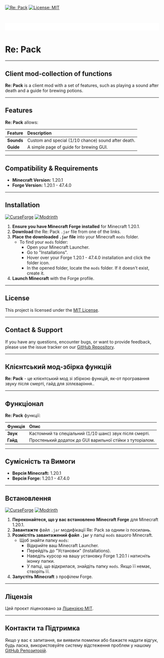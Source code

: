 [![Re: Pack](https://github.com/inasai/Re-Pack/actions/workflows/modBuild.yml/badge.svg)](https://github.com/inasai/Re-Pack/actions/workflows/modBuild.yml) [![License: MIT](https://img.shields.io/badge/License-MIT-blue.svg)](https://opensource.org/licenses/MIT)
# ![Inasai's Project](images/banner.png)

# Re: Pack

---

## Client mod-collection of functions

**Re: Pack** іs a client mod with a set of features, such as playing a sound after death and a guide for brewing potions.

---

## Features

**Re: Pack** allows:

| Feature        | Description                                         |
|:---------------|:----------------------------------------------------|
| **Sounds**     | Custom and special (1/10 chance) sound after death. |
| **Guide**      | A simple page of guide for brewing GUI.             |

---

## Compatibility & Requirements

* **Minecraft Version:** 1.20.1
* **Forge Version:** 1.20.1 - 47.4.0

---

## Installation
[![CurseForge](https://img.shields.io/badge/CurseForge-Download-orange?logo=curseforge&logoColor=white)](https://www.curseforge.com/minecraft/mc-mods/re-pack) [![Modrinth](https://img.shields.io/badge/Modrinth-Download-5da545?logo=modrinth&logoColor=white)](https://modrinth.com/mod/inasai-repack)

1.  **Ensure you have Minecraft Forge installed** for Minecraft 1.20.1.
2.  **Download** the Re: Pack `.jar` file from one of the links.
3.  **Place the downloaded `.jar` file** into your Minecraft `mods` folder.
    * To find your `mods` folder:
        * Open your Minecraft Launcher.
        * Go to "Installations".
        * Hover over your Forge 1.20.1 - 47.4.0 installation and click the folder icon.
        * In the opened folder, locate the `mods` folder. If it doesn't exist, create it.
4.  **Launch Minecraft** with the Forge profile.

---

## License

This project is licensed under the [MIT License](LICENSE).

---

## Contact & Support

If you have any questions, encounter bugs, or want to provide feedback, please use the issue tracker on our [GitHub Repository](https://github.com/inasai/Re-Pack/issues).

---

## Клієнтський мод-збірка функцій

**Re: Pack** - це клієнтський мод зі збіркою функцій, як-от програвання звуку після смерті, гайд для зіллєваріння..

---

## Функціонал

**Re: Pack** функції:

| Функція     | Опис                                                      |
|:------------|:----------------------------------------------------------|
| **Звук**    | Кастомний та спеціальний (1/10 шанс) звук після смерті.   |
| **Гайд**    | Простенький додаток до GUI варильної стійки з туторіалом. |

---

## Сумісність та Вимоги

* **Версія Minecraft:** 1.20.1
* **Версія Forge:** 1.20.1 - 47.4.0

---

## Встановлення
[![CurseForge](https://img.shields.io/badge/CurseForge-Download-orange?logo=curseforge&logoColor=white)](https://www.curseforge.com/minecraft/mc-mods/re-pack) [![Modrinth](https://img.shields.io/badge/Modrinth-Download-5da545?logo=modrinth&logoColor=white)](https://modrinth.com/mod/inasai-repack)

1.  **Переконайтеся, що у вас встановлено Minecraft Forge** для Minecraft 1.20.1.
2.  **Завантажте** файл `.jar` модифікації Re: Pack за одним із посилань.
3.  **Розмістіть завантажений файл `.jar`** у папці `mods` вашого Minecraft.
    * Щоб знайти папку `mods`:
        * Відкрийте ваш Minecraft Launcher.
        * Перейдіть до "Установки" (Installations).
        * Наведіть курсор на вашу установку Forge 1.20.1 і натисніть іконку папки.
        * У папці, що відкрилася, знайдіть папку `mods`. Якщо її немає, створіть її.
4.  **Запустіть Minecraft** з профілем Forge.

---

## Ліцензія

Цей проєкт ліцензовано за [Ліцензією MIT](LICENSE).

---

## Контакти та Підтримка

Якщо у вас є запитання, ви виявили помилки або бажаєте надати відгук, будь ласка, використовуйте систему відстеження проблем у нашому [GitHub Репозиторій](https://github.com/inasai/Re-Pack/issues).